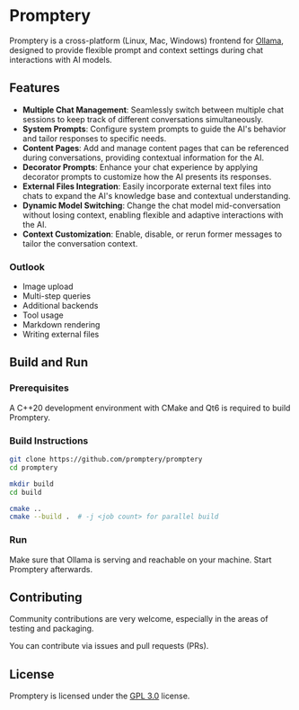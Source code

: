 # Promptery

Promptery is a cross-platform (Linux, Mac, Windows) frontend for
[Ollama](https://github.com/ollama/ollama), designed to provide flexible prompt
and context settings during chat interactions with AI models.

## Features

- **Multiple Chat Management**: Seamlessly switch between multiple chat sessions
  to keep track of different conversations simultaneously.
- **System Prompts**: Configure system prompts to guide the AI's behavior and
  tailor responses to specific needs.
- **Content Pages**: Add and manage content pages that can be referenced during
  conversations, providing contextual information for the AI.
- **Decorator Prompts**: Enhance your chat experience by applying decorator
  prompts to customize how the AI presents its responses.
- **External Files Integration**: Easily incorporate external text files into
  chats to expand the AI's knowledge base and contextual understanding.
- **Dynamic Model Switching**: Change the chat model mid-conversation without
  losing context, enabling flexible and adaptive interactions with the AI.
- **Context Customization**: Enable, disable, or rerun former messages to tailor
  the conversation context.

### Outlook

- Image upload
- Multi-step queries
- Additional backends
- Tool usage
- Markdown rendering
- Writing external files

## Build and Run

### Prerequisites

A C++20 development environment with CMake and Qt6 is required to build Promptery.

### Build Instructions

```bash
git clone https://github.com/promptery/promptery
cd promptery

mkdir build
cd build

cmake ..
cmake --build .  # -j <job count> for parallel build
```

### Run

Make sure that Ollama is serving and reachable on your machine. Start Promptery afterwards.

## Contributing

Community contributions are very welcome, especially in the areas of testing and
packaging.

You can contribute via issues and pull requests (PRs).

## License

Promptery is licensed under the [GPL 3.0](LICENSE) license.
